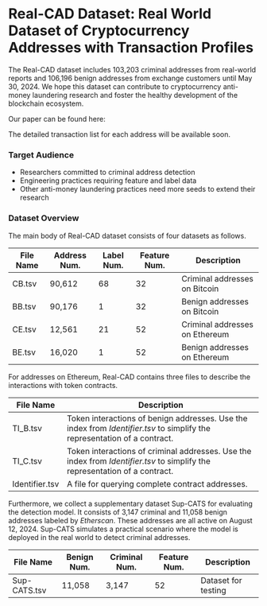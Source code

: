 # Real-CAD Dataset:  Real World Dataset of Cryptocurrency Addresses with Transaction Profiles

The Real-CAD dataset includes 103,203 criminal addresses from real-world reports and 106,196 benign addresses from exchange customers until May 30, 2024. We hope this dataset can contribute to cryptocurrency anti-money laundering research and foster the healthy development of the blockchain ecosystem.

Our paper can be found here:

The detailed transaction list for each address will be available soon.

### Target Audience

- Researchers committed to criminal address detection
- Engineering practices requiring feature and label data
- Other anti-money laundering practices need more seeds to extend their research

### Dataset Overview

The main body of Real-CAD dataset consists of four datasets as follows.

| File Name | Address Num. | Label Num. | Feature Num. | Description                    |
| --------- | ------------ | ---------- | ------------ | ------------------------------ |
| CB.tsv    | 90,612       | 68         | 32           | Criminal addresses on Bitcoin  |
| BB.tsv    | 90,176       | 1          | 32           | Benign addresses on Bitcoin    |
| CE.tsv    | 12,561       | 21         | 52           | Criminal addresses on Ethereum |
| BE.tsv    | 16,020       | 1          | 52           | Benign addresses on Ethereum   |

For addresses on Ethereum, Real-CAD contains three files to describe the interactions with token contracts.

| File Name      | Description                                                  |
| -------------- | ------------------------------------------------------------ |
| TI_B.tsv       | Token interactions of benign addresses. Use the index from *Identifier.tsv* to simplify the representation of a contract. |
| TI_C.tsv       | Token interactions of criminal addresses. Use the index from *Identifier.tsv* to simplify the representation of a contract. |
| Identifier.tsv | A file for querying complete contract addresses.             |

Furthermore,  we collect a supplementary dataset Sup-CATS for evaluating the detection model. It consists of 3,147 criminal and 11,058 benign addresses labeled by *Etherscan*. These addresses are all active on August 12, 2024. Sup-CATS simulates a practical scenario where the model is deployed in the real world to detect criminal addresses.



| File Name    | Benign Num. | Criminal Num. | Feature Num. | Description         |
| ------------ | ----------- | ------------- | ------------ | ------------------- |
| Sup-CATS.tsv | 11,058      | 3,147         | 52           | Dataset for testing |
